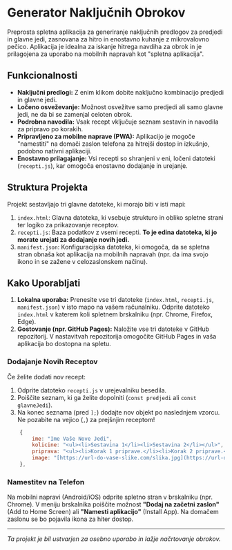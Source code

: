 # Generator Naključnih Obrokov

Preprosta spletna aplikacija za generiranje naključnih predlogov za predjedi in glavne jedi, zasnovana za hitro in enostavno kuhanje z mikrovalovno pečico. Aplikacija je idealna za iskanje hitrega navdiha za obrok in je prilagojena za uporabo na mobilnih napravah kot "spletna aplikacija".

## Funkcionalnosti

* **Naključni predlogi:** Z enim klikom dobite naključno kombinacijo predjedi in glavne jedi.
* **Ločeno osveževanje:** Možnost osvežitve samo predjedi ali samo glavne jedi, ne da bi se zamenjal celoten obrok.
* **Podrobna navodila:** Vsak recept vključuje seznam sestavin in navodila za pripravo po korakih.
* **Pripravljeno za mobilne naprave (PWA):** Aplikacijo je mogoče "namestiti" na domači zaslon telefona za hitrejši dostop in izkušnjo, podobno nativni aplikaciji.
* **Enostavno prilagajanje:** Vsi recepti so shranjeni v eni, ločeni datoteki (`recepti.js`), kar omogoča enostavno dodajanje in urejanje.

## Struktura Projekta

Projekt sestavljajo tri glavne datoteke, ki morajo biti v isti mapi:

1.  `index.html`: Glavna datoteka, ki vsebuje strukturo in obliko spletne strani ter logiko za prikazovanje receptov.
2.  `recepti.js`: Baza podatkov z vsemi recepti. **To je edina datoteka, ki jo morate urejati za dodajanje novih jedi.**
3.  `manifest.json`: Konfiguracijska datoteka, ki omogoča, da se spletna stran obnaša kot aplikacija na mobilnih napravah (npr. da ima svojo ikono in se zažene v celozaslonskem načinu).

## Kako Uporabljati

1.  **Lokalna uporaba:** Prenesite vse tri datoteke (`index.html`, `recepti.js`, `manifest.json`) v isto mapo na vašem računalniku. Odprite datoteko `index.html` v katerem koli spletnem brskalniku (npr. Chrome, Firefox, Edge).
2.  **Gostovanje (npr. GitHub Pages):** Naložite vse tri datoteke v GitHub repozitorij. V nastavitvah repozitorija omogočite GitHub Pages in vaša aplikacija bo dostopna na spletu.

### Dodajanje Novih Receptov

Če želite dodati nov recept:
1.  Odprite datoteko `recepti.js` v urejevalniku besedila.
2.  Poiščite seznam, ki ga želite dopolniti (`const predjedi` ali `const glavneJedi`).
3.  Na konec seznama (pred `];`) dodajte nov objekt po naslednjem vzorcu. Ne pozabite na vejico (`,`) za prejšnjim receptom!

```javascript
    { 
        ime: "Ime Vaše Nove Jedi", 
        kolicine: "<ul><li>Sestavina 1</li><li>Sestavina 2</li></ul>", 
        priprava: "<ul><li>Korak 1 priprave.</li><li>Korak 2 priprave.</li></ul>",
        image: "[https://url-do-vase-slike.com/slika.jpg](https://url-do-vase-slike.com/slika.jpg)" // Ta vrstica ni obvezna
    },
```

### Namestitev na Telefon

Na mobilni napravi (Android/iOS) odprite spletno stran v brskalniku (npr. Chrome). V meniju brskalnika poiščite možnost **"Dodaj na začetni zaslon"** (Add to Home Screen) ali **"Namesti aplikacijo"** (Install App). Na domačem zaslonu se bo pojavila ikona za hiter dostop.

---
*Ta projekt je bil ustvarjen za osebno uporabo in lažje načrtovanje obrokov.*
